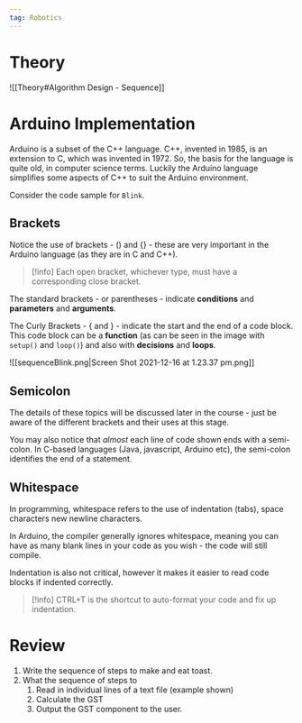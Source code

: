 ```yaml
---
tag: Robotics
---
```

# Theory
![[Theory#Algorithm Design - Sequence]]

# Arduino Implementation

Arduino is a subset of the C++ language. C++, invented in 1985, is an extension to C, which was invented in 1972. So, the basis for the language is quite old, in computer science terms. Luckily the Arduino language simplifies some aspects of C++ to suit the Arduino environment.

Consider the code sample for `Blink`. 

## Brackets

Notice the use of brackets - () and {} - these are very important in the Arduino language (as they are in C and C++). 

> [!info] Each open bracket, whichever type, must have a corresponding close bracket.


The standard brackets - or parentheses - indicate **conditions** and **parameters** and **arguments**. 

The Curly Brackets - { and } - indicate the start and the end of a code block. This code block can be a **function** (as can be seen in the image with `setup()` and `loop()`) and also with **decisions** and **loops**. 

![[sequenceBlink.png|Screen Shot 2021-12-16 at 1.23.37 pm.png]]

## Semicolon

The details of these topics will be discussed later in the course - just be aware of the different brackets and their uses at this stage.

You may also notice that *almost* each line of code shown ends with a semi-colon. In C-based languages (Java, javascript, Arduino etc), the semi-colon identifies the end of a statement.

## Whitespace

In programming, whitespace refers to the use of indentation (tabs), space characters new newline characters.

In Arduino, the compiler generally ignores whitespace, meaning you can have as many blank lines in your code as you wish - the code will still compile.

Indentation is also not critical, however it makes it easier to read code blocks if indented correctly.

> [!info]  CTRL+T is the shortcut to auto-format your code and fix up indentation.


# Review

1. Write the sequence of steps to make and eat toast.
2. What the sequence of steps to 
	1. Read in individual lines of a text file (example shown)
	2. Calculate the GST
	3. Output the GST component to the user.


